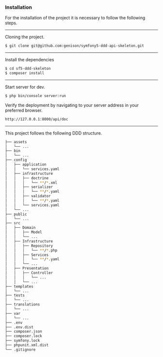 ### Installation

For the installation of the project it is necessary to follow the following steps.

--- 

Cloning the project.

```sh
$ git clone git@github.com:genison/symfony5-ddd-api-skeleton.git
```

---

Install the dependencies 

```sh
$ cd sf5-ddd-skeleton
$ composer install
```

---

Start server for dev.

```sh
$ php bin/console server:run
```

Verify the deployment by navigating to your server address in your preferred browser.

```sh
http://127.0.0.1:8000/api/doc 
```

--- 

This project follows the following DDD structure.

```bash
├── assets
│   └── ...
├── bin
│   └── ...
├── config
│   ├── application
│   │   └── services.yaml
│   ├── infrastructure
│   │   ├── doctrine
│   │   │   └── **/*.xml
│   │   ├── serializer
│   │   │   └── **/*.yaml
│   │   ├── validator
│   │   │   └── **/*.yaml
│   │   └── services.yaml
│   └── ... 
├── public
│   └── ...
├── src
│   ├── Domain   
│   │   ├── Model
│   │   └── ...
│   ├── Infrastructure
│   │   ├── Repository
│   │   │   └── **/*.php
│   │   ├── Services
│   │   │   └── **/*.yaml
│   │   └── ...
│   ├── Presentation
│   │   ├── Controller
│   │   │   └── ...
│   │   └── ...
├── templates
│   └── ...
├── tests
│   └── ...
├── translations
│   └── ...
├── var
│   └── ...
├── .env
├── .env.dist
├── composer.json
├── composer.lock
├── symfony.lock
├── phpunit.xml.dist
└── .gitignore
```

